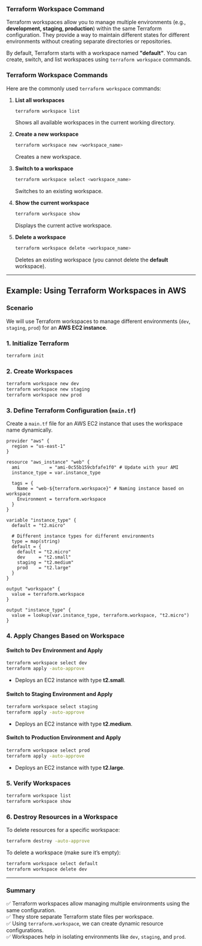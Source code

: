 ### **Terraform Workspace Command**

Terraform workspaces allow you to manage multiple environments (e.g., **development, staging, production**) within the same Terraform configuration. They provide a way to maintain different states for different environments without creating separate directories or repositories.

By default, Terraform starts with a workspace named **"default"**. You can create, switch, and list workspaces using `terraform workspace` commands.

### **Terraform Workspace Commands**
Here are the commonly used `terraform workspace` commands:

1. **List all workspaces**
   ```sh
   terraform workspace list
   ```
   Shows all available workspaces in the current working directory.

2. **Create a new workspace**
   ```sh
   terraform workspace new <workspace_name>
   ```
   Creates a new workspace.

3. **Switch to a workspace**
   ```sh
   terraform workspace select <workspace_name>
   ```
   Switches to an existing workspace.

4. **Show the current workspace**
   ```sh
   terraform workspace show
   ```
   Displays the current active workspace.

5. **Delete a workspace**
   ```sh
   terraform workspace delete <workspace_name>
   ```
   Deletes an existing workspace (you cannot delete the **default** workspace).

---

## **Example: Using Terraform Workspaces in AWS**

### **Scenario**
We will use Terraform workspaces to manage different environments (`dev`, `staging`, `prod`) for an **AWS EC2 instance**.

### **1. Initialize Terraform**
```sh
terraform init
```

### **2. Create Workspaces**
```sh
terraform workspace new dev
terraform workspace new staging
terraform workspace new prod
```

### **3. Define Terraform Configuration (`main.tf`)**
Create a `main.tf` file for an AWS EC2 instance that uses the workspace name dynamically.

```hcl
provider "aws" {
  region = "us-east-1"
}

resource "aws_instance" "web" {
  ami           = "ami-0c55b159cbfafe1f0" # Update with your AMI
  instance_type = var.instance_type

  tags = {
    Name = "web-${terraform.workspace}" # Naming instance based on workspace
    Environment = terraform.workspace
  }
}

variable "instance_type" {
  default = "t2.micro"

  # Different instance types for different environments
  type = map(string)
  default = {
    default = "t2.micro"
    dev     = "t2.small"
    staging = "t2.medium"
    prod    = "t2.large"
  }
}

output "workspace" {
  value = terraform.workspace
}

output "instance_type" {
  value = lookup(var.instance_type, terraform.workspace, "t2.micro")
}
```

### **4. Apply Changes Based on Workspace**
#### **Switch to Dev Environment and Apply**
```sh
terraform workspace select dev
terraform apply -auto-approve
```
- Deploys an EC2 instance with type **t2.small**.

#### **Switch to Staging Environment and Apply**
```sh
terraform workspace select staging
terraform apply -auto-approve
```
- Deploys an EC2 instance with type **t2.medium**.

#### **Switch to Production Environment and Apply**
```sh
terraform workspace select prod
terraform apply -auto-approve
```
- Deploys an EC2 instance with type **t2.large**.

### **5. Verify Workspaces**
```sh
terraform workspace list
terraform workspace show
```

### **6. Destroy Resources in a Workspace**
To delete resources for a specific workspace:
```sh
terraform destroy -auto-approve
```
To delete a workspace (make sure it’s empty):
```sh
terraform workspace select default
terraform workspace delete dev
```

---

### **Summary**
✅ Terraform workspaces allow managing multiple environments using the same configuration.  
✅ They store separate Terraform state files per workspace.  
✅ Using `terraform.workspace`, we can create dynamic resource configurations.  
✅ Workspaces help in isolating environments like `dev`, `staging`, and `prod`.

